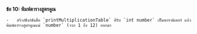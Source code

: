  **ข้อ 10: พิมพ์ตารางสูตรคูณ**
    
    -   สร้างฟังก์ชันชื่อ `printMultiplicationTable` ที่รับ `int number` เป็นพารามิเตอร์ แล้วพิมพ์ตารางสูตรคูณแม่ `number` (จาก 1 ถึง 12) ออกมา